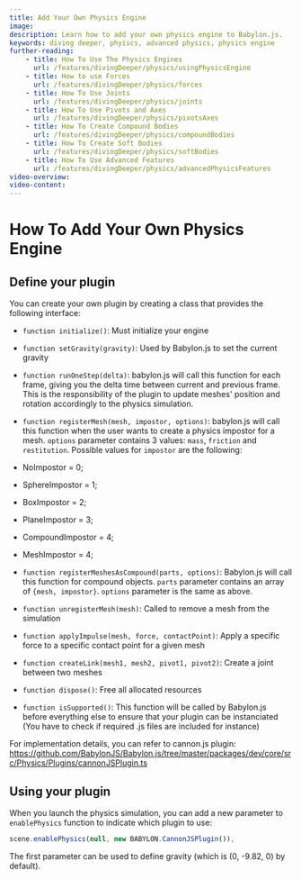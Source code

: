 ```yaml
---
title: Add Your Own Physics Engine
image: 
description: Learn how to add your own physics engine to Babylon.js.
keywords: diving deeper, phyiscs, advanced physics, physics engine
further-reading:
    - title: How To Use The Physics Engines
      url: /features/divingDeeper/physics/usingPhysicsEngine
    - title: How to use Forces
      url: /features/divingDeeper/physics/forces
    - title: How To Use Joints
      url: /features/divingDeeper/physics/joints
    - title: How To Use Pivots and Axes
      url: /features/divingDeeper/physics/pivotsAxes
    - title: How To Create Compound Bodies
      url: /features/divingDeeper/physics/compoundBodies
    - title: How To Create Soft Bodies
      url: /features/divingDeeper/physics/softBodies
    - title: How To Use Advanced Features
      url: /features/divingDeeper/physics/advancedPhysicsFeatures
video-overview:
video-content:
---
```


# How To Add Your Own Physics Engine

## Define your plugin
You can create your own plugin by creating a class that provides the following interface:

* ```function initialize()```: Must initialize your engine

* ```function setGravity(gravity)```: Used by Babylon.js to set the current gravity

* ```function runOneStep(delta)```: babylon.js will call this function for each frame, giving you the delta time between current and previous frame. This is the responsibility of the plugin to update meshes' position and rotation accordingly to the physics simulation.

* ```function registerMesh(mesh, impostor, options)```: babylon.js will call this function when the user wants to create a physics impostor for a mesh. ```options``` parameter contains 3 values: ```mass```, ```friction``` and ```restitution```. Possible values for ```impostor``` are the following:
 * NoImpostor = 0;
 * SphereImpostor = 1;
 * BoxImpostor = 2;
 * PlaneImpostor = 3;
 * CompoundImpostor = 4;
 * MeshImpostor = 4;

* ```function registerMeshesAsCompound(parts, options)```: Babylon.js will call this function for compound objects. ```parts``` parameter contains an array of ```{mesh, impostor}```. ```options``` parameter is the same as above.

* ```function unregisterMesh(mesh)```: Called to remove a mesh from the simulation

* ```function applyImpulse(mesh, force, contactPoint)```: Apply a specific force to a specific contact point for a given mesh

* ```function createLink(mesh1, mesh2, pivot1, pivot2)```: Create a joint between two meshes

* ```function dispose()```: Free all allocated resources

* ```function isSupported()```: This function will be called by Babylon.js before everything else to ensure that your plugin can be instanciated (You have to check if required .js files are included for instance)

For implementation details, you can refer to cannon.js plugin: https://github.com/BabylonJS/Babylon.js/tree/master/packages/dev/core/src/Physics/Plugins/cannonJSPlugin.ts

## Using your plugin
When you launch the physics simulation, you can add a new parameter to ```enablePhysics``` function to indicate which plugin to use:

```javascript
scene.enablePhysics(null, new BABYLON.CannonJSPlugin()),
```

The first parameter can be used to define gravity (which is (0, -9.82, 0) by default).